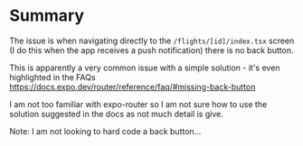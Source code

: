 # Summary

The issue is when navigating directly to the `/flights/[id]/index.tsx` screen (I do this when the app receives a push notification) there is no back button.

This is apparently a very common issue with a simple solution - it's even highlighted in the FAQs https://docs.expo.dev/router/reference/faq/#missing-back-button

I am not too familiar with expo-router so I am not sure how to use the solution suggested in the docs as not much detail is give.

Note: I am not looking to hard code a back button...
